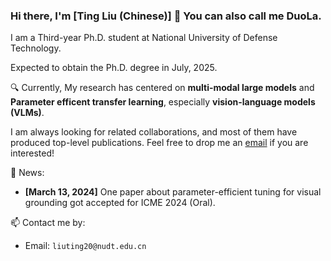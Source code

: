 ### Hi there, I'm [Ting Liu (Chinese)] 👋 You can also call me DuoLa.

I am a Third-year Ph.D. student at National University of Defense Technology.

Expected to obtain the Ph.D. degree in July, 2025.

<!-- I am **seeking exciting industry opportunities for both research and applications after Ph.D. graduation (June 2025)**. Please feel free to drop me an [email](mailto:liuting20@nudt.edu.cn) if you are interested! -->


🔍 Currently, My research has centered on **multi-modal large models** and **Parameter efficent transfer learning**, especially **vision-language models (VLMs)**.



I am always looking for related collaborations, and most of them have produced top-level publications. Feel free to drop me an <a href="mailto:liuting20@nudt.edu.cn" target="_blank">email</a> if you are interested!

<!-- 👯 I am open to:

- cooperation opportunities (anytime & anywhere & any type)
- Feel free to reach out to me if you are interested! -->

💬 News:
* **[March 13, 2024]** One paper about parameter-efficient tuning for visual grounding got accepted for ICME 2024 (Oral).



📫 Contact me by:

- Email: `liuting20@nudt.edu.cn`



<!-- 参考：https://github.com/yzhao062, https://zhuanlan.zhihu.com/p/180550738, https://github.com/abhisheknaiidu/awesome-github-profile-readme -->

<!-- --- -->

<!-- 文档：https://github.com/anuraghazra/github-readme-stats/blob/master/docs/readme_cn.md -->

<!-- <img align="left" height="150px" src="https://github-readme-stats.vercel.app/api?username=bighuang624&show_icons=true&icon_color=CE1D2D&bg_color=ffffff&hide=contribs&count_private=true" /> -->

<!-- <img align="left" height="150px" src="https://github-readme-stats.vercel.app/api/top-langs/?username=bighuang624&layout=compact&hide=jupyter%20notebook,html" /> -->


<!-- <a href="https://github.com/anuraghazra/github-readme-stats">
  <img align="center" src="https://github-readme-stats.vercel.app/api/pin/?username=anuraghazra&repo=github-readme-stats" />
</a>
<a href="https://github.com/anuraghazra/convoychat">
  <img align="center" src="https://github-readme-stats.vercel.app/api/pin/?username=anuraghazra&repo=convoychat" />
</a> -->
<!---
liuting20/liuting20 is a ✨ special ✨ repository because its `README.md` (this file) appears on your GitHub profile.
You can click the Preview link to take a look at your changes.
--->

